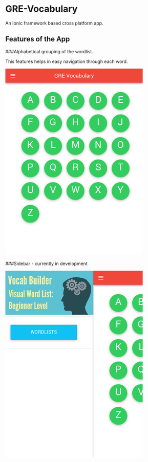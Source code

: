 GRE-Vocabulary
=====================

An Ionic framework based cross platform app. 

## Features of the App

###Alphabetical grouping of the wordlist.

This features helps in easy navigation through each word.


![alt tag](https://raw.githubusercontent.com/krishnak9/GRE_vocabulary/master/images/home.png)


###Sidebar - currently in development

![alt tag](https://raw.githubusercontent.com/krishnak9/GRE_vocabulary/master/images/sidebar.png)
